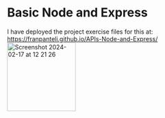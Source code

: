 # Basic Node and Express
I have deployed the project exercise files for this at: https://franpanteli.github.io/APIs-Node-and-Express/
<img width="160" alt="Screenshot 2024-02-17 at 12 21 26" src="https://github.com/franpanteli/APIs-Node-and-Express/assets/131474705/3bb61c2a-64fe-44ff-9784-bc3ef63d284f">
